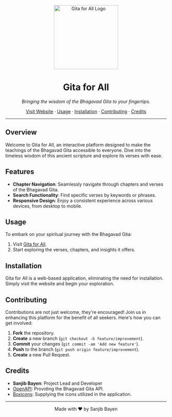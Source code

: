<p align="center">
  <img src="https://your-website-url-here.com/logo.png" alt="Gita for All Logo" width="200" />
</p>

<h1 align="center">Gita for All</h1>

<p align="center">
  <em>Bringing the wisdom of the Bhagavad Gita to your fingertips.</em>
</p>

<p align="center">
  <a href="https://your-website-url-here.com">Visit Website</a>
  ·
  <a href="#usage">Usage</a>
  ·
  <a href="#installation">Installation</a>
  ·
  <a href="#contributing">Contributing</a>
  ·
  <a href="#credits">Credits</a>
</p>

---

## Overview

Welcome to Gita for All, an interactive platform designed to make the teachings of the Bhagavad Gita accessible to everyone. Dive into the timeless wisdom of this ancient scripture and explore its verses with ease.

## Features

- **Chapter Navigation**: Seamlessly navigate through chapters and verses of the Bhagavad Gita.
- **Search Functionality**: Find specific verses by keywords or phrases.
- **Responsive Design**: Enjoy a consistent experience across various devices, from desktop to mobile.

## Usage

To embark on your spiritual journey with the Bhagavad Gita:

1. Visit [Gita for All](https://your-website-url-here.com).
2. Start exploring the verses, chapters, and insights it offers.

## Installation

Gita for All is a web-based application, eliminating the need for installation. Simply visit the website and begin your exploration.

## Contributing

Contributions are not just welcome, they're encouraged! Join us in enhancing this platform for the benefit of all seekers. Here's how you can get involved:

1. **Fork** the repository.
2. **Create** a new branch (`git checkout -b feature/improvement`).
3. **Commit** your changes (`git commit -am 'Add new feature'`).
4. **Push** to the branch (`git push origin feature/improvement`).
5. **Create** a new Pull Request.

## Credits

- **Sanjib Bayen**: Project Lead and Developer
- [OpenAPI](https://openai.com): Providing the Bhagavad Gita API.
- [Boxicons](https://boxicons.com): Supplying the icons utilized in the application.

---

<p align="center">
  Made with ❤️ by Sanjib Bayen
</p>
